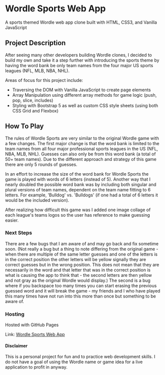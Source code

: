 # Wordle Sports Web App

A sports themed Wordle web app clone built with HTML, CSS3, and Vanilla JavaScript

## Project Description

After seeing many other developers building Wordle clones, I decided to build my own and take it a step further with introducing the sports theme by having the word bank be only team names from the four major US sports leagues (NFL, MLB, NBA, NHL). 

Areas of focus for this project include: 
- Traversing the DOM with Vanilla JavaScript to create page elements
- Array Manipulation using different array methods for game logic (push, pop, slice, includes)
- Styling with Bootstrap 5 as well as custom CSS style sheets (using both CSS Grid and Flexbox)

## How To Play

The rules of Wordle Sports are very similar to the original Wordle game with a few changes. The first major change is that the word bank is limited to the team names from all four major professional sports leagues in the US (NFL, NBA, MLB, NHL). Guesses can also only be from this word bank (a total of 50+ team names). Due to the different approach and strategy of this game there are only 5 rounds of guesses. 

In an effort to increase the size of the word bank for Wordle Sports the game is played with words of 6 letters (instead of 5). Another way that I nearly doubled the possible word bank was by including both singular and plural versions of team names, dependent on the team name fitting to 6 letters. For example, 'Bulldog' vs. 'Bulldogs' (if one had a total of 6 letters it would be the included version).

After realizing how difficult this game was I added one image collage of each league's teams logos so the user has reference to make guessing easier.

### Next Steps 

There are a few bugs that I am aware of and may go back and fix sometime soon. (Not really a bug but a thing to note differing from the original game - when there are multiple of the same letter guesses and one of the letters is in the correct position the other letters will be yellow signally they are correct guesses but in the wrong position. This does not mean that they are necessarily in the word and that letter that was in the correct position is what is causing the app to think that - the second letters are then yellow and not gray as the original Wordle would display.) The second is a bug where if you backspace too many times you can start erasing the previous guessed word and it will break the game - my friends and I who have played this many times have not run into this more than once but something to be aware of.

### Hosting

Hosted with GitHub Pages

Link: [Wordle Sports Web App](https://charlescarr.github.io/wordle-sports/)

#### Disclaimer

This is a personal project for fun and to practice web development skills. I do not have a goal of using the Wordle name or game idea for a live application to profit in anyway.